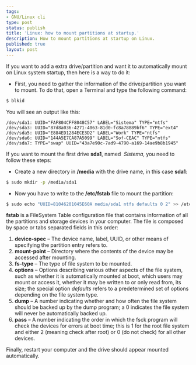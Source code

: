 ```yaml
---
tags:
- GNU/Linux cli
type: post
status: publish
title: 'Linux: how to mount partitions at startup.'
description: How to mount partitions at startup on Linux.
published: true
layout: post
---
```

If you want to add a extra drive/partition and want it to automatically mount on Linux system startup, then here is a way to do it:

 * First, you need to gather the information of the drive/partition you want to mount. To do that, open a Terminal and type the following command:

```bash
$ blkid
```

You will see an output like this:

```console
/dev/sda1: UUID="FAF804CFF8048C57" LABEL="Sistema" TYPE="ntfs"
/dev/sda3: UUID="87d8a036-4271-4063-81d0-fc8a78889bf6" TYPE="ext4"
/dev/sda5: UUID="E884ED1284ECE3D2" LABEL="Work" TYPE="ntfs"
/dev/sda6: UUID="144A5E7CA87A5099" LABEL="Sof-CEAC" TYPE="ntfs"
/dev/sda7: TYPE="swap" UUID="43a7e90c-7ad9-4790-a169-14ae9b8b1945"
```

If you want to mount the first drive **sda1**, named  *Sistema*, you need to follow these steps:

* Create a new directory in **/media** with the drive name, in this case **sda1**:

```bash
$ sudo mkdir -p /media/sda1
```

* Now you have to write to the **/etc/fstab** file to mount the partition:

```bash
$ sudo echo "UUID=81046201045E60A media/sda1 ntfs defaults 0 2" >> /etc/fstab
```

**fstab** is a FileSystem Table configuration file that contains information of all the partitions and storage devices in your computer. The file is composed by space or tabs separated fields in this order:

1. **device-spec** – The device name, label, UUID, or other means of specifying the partition entry refers to.
2. **mount-point** – Directory where the contents of the device may be accessed after mounting.
3. **fs-type** – The type of file system to be mounted.
4. **options** – Options describing various other aspects of the file system, such as whether it is automatically mounted at boot, which users may mount or access it, whether it may be written to or only read from, its size; the special option *defaults* refers to a predetermined set of options depending on the file system type.
5. **dump** – A number indicating whether and how often the file system should be backed up by the dump program; a 0 indicates the file system will never be automatically backed up.
6. **pass** – A number indicating the order in which the fsck program will check the devices for errors at boot time; this is 1 for the root file system and either 2 (meaning check after root) or 0 (do not check) for all other devices.

Finally, restart your computer and the drive should appear mounted automatically.
